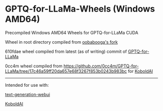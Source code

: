 # GPTQ-for-LLaMa-Wheels (Windows AMD64)
Precompiled Windows AMD64 Wheels for GPTQ-for-LLaMa CUDA

Wheel in root directory compiled from [oobabooga's fork](https://github.com/oobabooga/GPTQ-for-LLaMa)

610fdae wheel compiled from latest (as of writing) commit of [GPTQ-for-LLaMa](https://github.com/qwopqwop200/GPTQ-for-LLaMa/tree/cuda)

0cc4m wheel compiled from https://github.com/0cc4m/GPTQ-for-LLaMa/tree/17c46a59ff20da657e68f3267f853b0243b983bc for [KoboldAI](https://github.com/0cc4m/KoboldAI/tree/latestgptq)

--------------------------
Intended for use with:

[text-generation-webui](https://github.com/oobabooga/text-generation-webui)

[KoboldAI](https://github.com/0cc4m/KoboldAI/tree/latestgptq)
